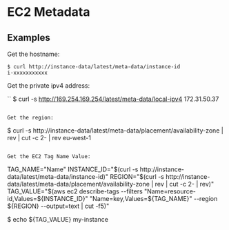 # EC2 Metadata

## Examples

Get the hostname:

```
$ curl http://instance-data/latest/meta-data/instance-id
i-xxxxxxxxxxx
```

Get the private ipv4 address:

``
$ curl -s http://169.254.169.254/latest/meta-data/local-ipv4
172.31.50.37
```

Get the region:

```
$ curl -s http://instance-data/latest/meta-data/placement/availability-zone | rev | cut -c 2- | rev
eu-west-1
```

Get the EC2 Tag Name Value:

```
TAG_NAME="Name"
INSTANCE_ID="$(curl -s http://instance-data/latest/meta-data/instance-id)"
REGION="$(curl -s http://instance-data/latest/meta-data/placement/availability-zone | rev | cut -c 2- | rev)"
TAG_VALUE="$(aws ec2 describe-tags --filters "Name=resource-id,Values=${INSTANCE_ID}" "Name=key,Values=${TAG_NAME}" --region ${REGION} --output=text | cut -f5)"

$ echo ${TAG_VALUE}
my-instance
```
